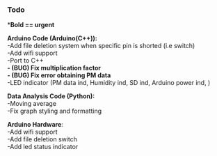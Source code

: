 ### Todo

***Bold == urgent** 

__Arduino Code (Arduino(C++)):__  
-Add file deletion system when specific pin is shorted (i.e switch)  
-Add wifi support  
-Port to C++  
**- (BUG) Fix multiplication factor**  
**- (BUG) Fix error obtaining PM data**  
-LED indicator (PM data ind, Humidity ind, SD ind, Arduino power ind, )  
  
__Data Analysis Code (Python):__  
-Moving average  
-Fix graph styling and formatting  

__Arduino Hardware__:  
-Add wifi support  
-Add file deletion switch  
-Add led status indicator  


